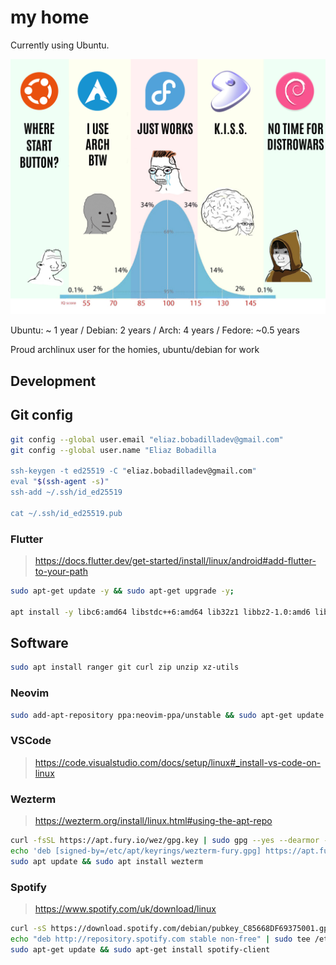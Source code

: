 # my home

Currently using Ubuntu.

![Linux](./enlightenment.png)

Ubuntu: ~ 1 year / Debian: 2 years / Arch: 4 years / Fedore: ~0.5 years

Proud archlinux user for the homies, ubuntu/debian for work

## Development

## Git config

```sh
git config --global user.email "eliaz.bobadilladev@gmail.com"
git config --global user.name "Eliaz Bobadilla

ssh-keygen -t ed25519 -C "eliaz.bobadilladev@gmail.com"
eval "$(ssh-agent -s)"
ssh-add ~/.ssh/id_ed25519

cat ~/.ssh/id_ed25519.pub
```

### Flutter

> https://docs.flutter.dev/get-started/install/linux/android#add-flutter-to-your-path

```sh
sudo apt-get update -y && sudo apt-get upgrade -y;

apt install -y libc6:amd64 libstdc++6:amd64 lib32z1 libbz2-1.0:amd6 libgtk-3-dev ninja-build cmake clang  libglu1-mesa;
```

## Software

```sh
sudo apt install ranger git curl zip unzip xz-utils
```

### Neovim

```sh
sudo add-apt-repository ppa:neovim-ppa/unstable && sudo apt-get update && sudo apt-get install neovim
```

### VSCode

> https://code.visualstudio.com/docs/setup/linux#_install-vs-code-on-linux

### Wezterm

> https://wezterm.org/install/linux.html#using-the-apt-repo

```sh
curl -fsSL https://apt.fury.io/wez/gpg.key | sudo gpg --yes --dearmor -o /etc/apt/keyrings/wezterm-fury.gpg
echo 'deb [signed-by=/etc/apt/keyrings/wezterm-fury.gpg] https://apt.fury.io/wez/ * *' | sudo tee /etc/apt/sources.list.d/wezterm.list
sudo apt update && sudo apt install wezterm
```

### Spotify

> https://www.spotify.com/uk/download/linux

```sh
curl -sS https://download.spotify.com/debian/pubkey_C85668DF69375001.gpg | sudo gpg --dearmor --yes -o /etc/apt/trusted.gpg.d/spotify.gpg
echo "deb http://repository.spotify.com stable non-free" | sudo tee /etc/apt/sources.list.d/spotify.list
sudo apt-get update && sudo apt-get install spotify-client
```
